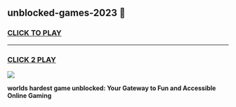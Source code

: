 
## unblocked-games-2023 👋
<h3>
<a href="https://premium.freeplayer.one?title=unblocked-games-2023&ref=14F">CLICK TO PLAY</a></h3>
<hr>

<h3>
<a href="https://premium.freeplayer.one?title=unblocked-games-2023&ref=14F">CLICK 2 PLAY</a>
  
</h3>

<a href="https://premium.freeplayer.one?title=unblocked-games-2023&ref=12F/"><img src="https://clearcache.store/games.png"></a>


**worlds hardest game unblocked: Your Gateway to Fun and Accessible Online Gaming**
